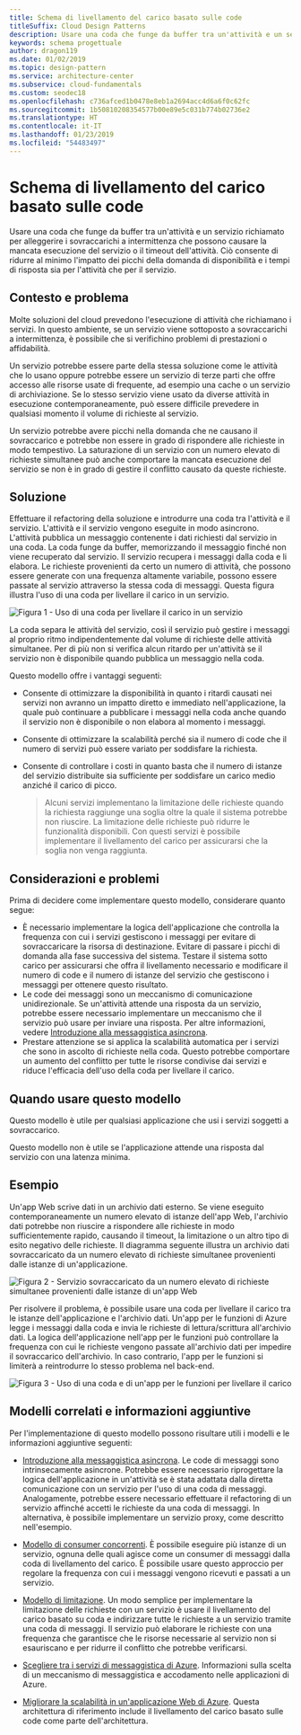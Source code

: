```yaml
---
title: Schema di livellamento del carico basato sulle code
titleSuffix: Cloud Design Patterns
description: Usare una coda che funge da buffer tra un'attività e un servizio richiamato per alleggerire i carichi di lavoro elevati intermittenti.
keywords: schema progettuale
author: dragon119
ms.date: 01/02/2019
ms.topic: design-pattern
ms.service: architecture-center
ms.subservice: cloud-fundamentals
ms.custom: seodec18
ms.openlocfilehash: c736afced1b0478e8eb1a2694acc4d6a6f0c62fc
ms.sourcegitcommit: 1b50810208354577b00e89e5c031b774b02736e2
ms.translationtype: HT
ms.contentlocale: it-IT
ms.lasthandoff: 01/23/2019
ms.locfileid: "54483497"
---
```

# <a name="queue-based-load-leveling-pattern"></a>Schema di livellamento del carico basato sulle code

Usare una coda che funge da buffer tra un'attività e un servizio richiamato per alleggerire i sovraccarichi a intermittenza che possono causare la mancata esecuzione del servizio o il timeout dell'attività. Ciò consente di ridurre al minimo l'impatto dei picchi della domanda di disponibilità e i tempi di risposta sia per l'attività che per il servizio.

## <a name="context-and-problem"></a>Contesto e problema

Molte soluzioni del cloud prevedono l'esecuzione di attività che richiamano i servizi. In questo ambiente, se un servizio viene sottoposto a sovraccarichi a intermittenza, è possibile che si verifichino problemi di prestazioni o affidabilità.

Un servizio potrebbe essere parte della stessa soluzione come le attività che lo usano oppure potrebbe essere un servizio di terze parti che offre accesso alle risorse usate di frequente, ad esempio una cache o un servizio di archiviazione. Se lo stesso servizio viene usato da diverse attività in esecuzione contemporaneamente, può essere difficile prevedere in qualsiasi momento il volume di richieste al servizio.

Un servizio potrebbe avere picchi nella domanda che ne causano il sovraccarico e potrebbe non essere in grado di rispondere alle richieste in modo tempestivo. La saturazione di un servizio con un numero elevato di richieste simultanee può anche comportare la mancata esecuzione del servizio se non è in grado di gestire il conflitto causato da queste richieste.

## <a name="solution"></a>Soluzione

Effettuare il refactoring della soluzione e introdurre una coda tra l'attività e il servizio. L'attività e il servizio vengono eseguite in modo asincrono. L'attività pubblica un messaggio contenente i dati richiesti dal servizio in una coda. La coda funge da buffer, memorizzando il messaggio finché non viene recuperato dal servizio. Il servizio recupera i messaggi dalla coda e li elabora. Le richieste provenienti da certo un numero di attività, che possono essere generate con una frequenza altamente variabile, possono essere passate al servizio attraverso la stessa coda di messaggi. Questa figura illustra l'uso di una coda per livellare il carico in un servizio.

![Figura 1 - Uso di una coda per livellare il carico in un servizio](./_images/queue-based-load-leveling-pattern.png)

La coda separa le attività del servizio, così il servizio può gestire i messaggi al proprio ritmo indipendentemente dal volume di richieste delle attività simultanee. Per di più non si verifica alcun ritardo per un'attività se il servizio non è disponibile quando pubblica un messaggio nella coda.

Questo modello offre i vantaggi seguenti:

- Consente di ottimizzare la disponibilità in quanto i ritardi causati nei servizi non avranno un impatto diretto e immediato nell'applicazione, la quale può continuare a pubblicare i messaggi nella coda anche quando il servizio non è disponibile o non elabora al momento i messaggi.
- Consente di ottimizzare la scalabilità perché sia il numero di code che il numero di servizi può essere variato per soddisfare la richiesta.
- Consente di controllare i costi in quanto basta che il numero di istanze del servizio distribuite sia sufficiente per soddisfare un carico medio anziché il carico di picco.

    >  Alcuni servizi implementano la limitazione delle richieste quando la richiesta raggiunge una soglia oltre la quale il sistema potrebbe non riuscire. La limitazione delle richieste può ridurre le funzionalità disponibili. Con questi servizi è possibile implementare il livellamento del carico per assicurarsi che la soglia non venga raggiunta.

## <a name="issues-and-considerations"></a>Considerazioni e problemi

Prima di decidere come implementare questo modello, considerare quanto segue:

- È necessario implementare la logica dell'applicazione che controlla la frequenza con cui i servizi gestiscono i messaggi per evitare di sovraccaricare la risorsa di destinazione. Evitare di passare i picchi di domanda alla fase successiva del sistema. Testare il sistema sotto carico per assicurarsi che offra il livellamento necessario e modificare il numero di code e il numero di istanze del servizio che gestiscono i messaggi per ottenere questo risultato.
- Le code dei messaggi sono un meccanismo di comunicazione unidirezionale. Se un'attività attende una risposta da un servizio, potrebbe essere necessario implementare un meccanismo che il servizio può usare per inviare una risposta. Per altre informazioni, vedere [Introduzione alla messaggistica asincrona](https://msdn.microsoft.com/library/dn589781.aspx).
- Prestare attenzione se si applica la scalabilità automatica per i servizi che sono in ascolto di richieste nella coda. Questo potrebbe comportare un aumento del conflitto per tutte le risorse condivise dai servizi e riduce l'efficacia dell'uso della coda per livellare il carico.

## <a name="when-to-use-this-pattern"></a>Quando usare questo modello

Questo modello è utile per qualsiasi applicazione che usi i servizi soggetti a sovraccarico.

Questo modello non è utile se l'applicazione attende una risposta dal servizio con una latenza minima.

## <a name="example"></a>Esempio

Un'app Web scrive dati in un archivio dati esterno. Se viene eseguito contemporaneamente un numero elevato di istanze dell'app Web, l'archivio dati potrebbe non riuscire a rispondere alle richieste in modo sufficientemente rapido, causando il timeout, la limitazione o un altro tipo di esito negativo delle richieste. Il diagramma seguente illustra un archivio dati sovraccaricato da un numero elevato di richieste simultanee provenienti dalle istanze di un'applicazione.

![Figura 2 - Servizio sovraccaricato da un numero elevato di richieste simultanee provenienti dalle istanze di un'app Web](./_images/queue-based-load-leveling-overwhelmed.png)

Per risolvere il problema, è possibile usare una coda per livellare il carico tra le istanze dell'applicazione e l'archivio dati. Un'app per le funzioni di Azure legge i messaggi dalla coda e invia le richieste di lettura/scrittura all'archivio dati. La logica dell'applicazione nell'app per le funzioni può controllare la frequenza con cui le richieste vengono passate all'archivio dati per impedire il sovraccarico dell'archivio. In caso contrario, l'app per le funzioni si limiterà a reintrodurre lo stesso problema nel back-end.

![Figura 3 - Uso di una coda e di un'app per le funzioni per livellare il carico](./_images/queue-based-load-leveling-function.png)



## <a name="related-patterns-and-guidance"></a>Modelli correlati e informazioni aggiuntive

Per l'implementazione di questo modello possono risultare utili i modelli e le informazioni aggiuntive seguenti:

- [Introduzione alla messaggistica asincrona](https://msdn.microsoft.com/library/dn589781.aspx). Le code di messaggi sono intrinsecamente asincrone. Potrebbe essere necessario riprogettare la logica dell'applicazione in un'attività se è stata adattata dalla diretta comunicazione con un servizio per l'uso di una coda di messaggi. Analogamente, potrebbe essere necessario effettuare il refactoring di un servizio affinché accetti le richieste da una coda di messaggi. In alternativa, è possibile implementare un servizio proxy, come descritto nell'esempio.

- [Modello di consumer concorrenti](./competing-consumers.md). È possibile eseguire più istanze di un servizio, ognuna delle quali agisce come un consumer di messaggi dalla coda di livellamento del carico. È possibile usare questo approccio per regolare la frequenza con cui i messaggi vengono ricevuti e passati a un servizio.

- [Modello di limitazione](./throttling.md). Un modo semplice per implementare la limitazione delle richieste con un servizio è usare il livellamento del carico basato su coda e indirizzare tutte le richieste a un servizio tramite una coda di messaggi. Il servizio può elaborare le richieste con una frequenza che garantisce che le risorse necessarie al servizio non si esauriscano e per ridurre il conflitto che potrebbe verificarsi.

- [Scegliere tra i servizi di messaggistica di Azure](/azure/event-grid/compare-messaging-services). Informazioni sulla scelta di un meccanismo di messaggistica e accodamento nelle applicazioni di Azure.

- [Migliorare la scalabilità in un'applicazione Web di Azure](../reference-architectures/app-service-web-app/scalable-web-app.md). Questa architettura di riferimento include il livellamento del carico basato sulle code come parte dell'architettura.
